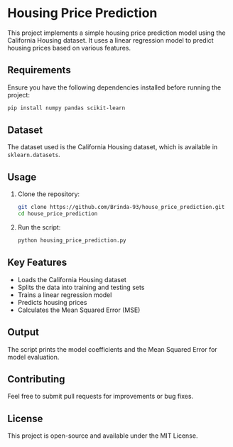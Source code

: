 # Housing Price Prediction

This project implements a simple housing price prediction model using the California Housing dataset. It uses a linear regression model to predict housing prices based on various features.

## Requirements

Ensure you have the following dependencies installed before running the project:

```bash
pip install numpy pandas scikit-learn
```

## Dataset

The dataset used is the California Housing dataset, which is available in `sklearn.datasets`.

## Usage

1. Clone the repository:
   ```bash
   git clone https://github.com/Brinda-93/house_price_prediction.git
   cd house_price_prediction
   ```
2. Run the script:
   ```bash
   python housing_price_prediction.py
   ```

## Key Features
- Loads the California Housing dataset
- Splits the data into training and testing sets
- Trains a linear regression model
- Predicts housing prices
- Calculates the Mean Squared Error (MSE)

## Output

The script prints the model coefficients and the Mean Squared Error for model evaluation.

## Contributing
Feel free to submit pull requests for improvements or bug fixes.

## License
This project is open-source and available under the MIT License.

